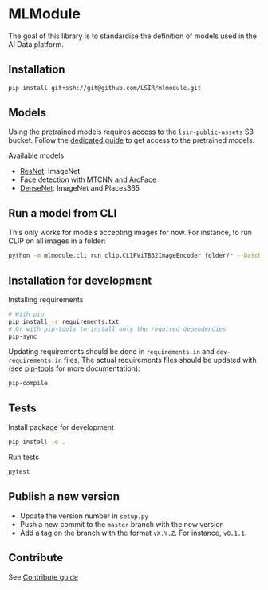 # MLModule

The goal of this library is to standardise the definition of models
used in the AI Data platform.

## Installation

```bash
pip install git+ssh://git@github.com/LSIR/mlmodule.git
```

## Models

Using the pretrained models requires access to the `lsir-public-assets` S3 bucket.
Follow the [dedicated guide](https://github.com/LSIR/dataplatform-infra/tree/main/lsir-public-assets#read-bucket-content)
to get access to the pretrained models.

Available models

* [ResNet](docs/ResNet.md): ImageNet
* Face detection with [MTCNN](docs/MTCNN.md) and [ArcFace](docs/ArcFace.md)
* [DenseNet](docs/DenseNet.md): ImageNet and Places365


## Run a model from CLI

This only works for models accepting images for now. 
For instance, to run CLIP on all images in a folder:

```bash
python -m mlmodule.cli run clip.CLIPViTB32ImageEncoder folder/* --batch-size 256 --num-workers 12
```


## Installation for development

Installing requirements

```bash
# With pip
pip install -r requirements.txt
# Or with pip-tools to install only the required dependencies
pip-sync
```

Updating requirements should be done in `requirements.in` and `dev-requirements.in` files.
The actual requirements files should be updated with 
(see [pip-tools](https://github.com/jazzband/pip-tools) for more documentation):

```bash
pip-compile
```

## Tests

Install package for development

```bash
pip install -e .
```

Run tests

```bash
pytest
```

## Publish a new version

* Update the version number in `setup.py`
* Push a new commit to the `master` branch with the new version
* Add a tag on the branch with the format `vX.Y.Z`. For instance, `v0.1.1`.

## Contribute

See [Contribute guide](CONTRIBUTE.md)
